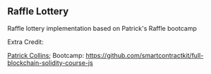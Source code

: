 ## Raffle Lottery

Raffle lottery implementation based on Patrick's Raffle bootcamp



Extra Credit: 

[Patrick Collins](https://github.com/PatrickAlphaC); Bootcamp: https://github.com/smartcontractkit/full-blockchain-solidity-course-js
